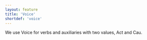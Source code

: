 ```yaml
---
layout: feature
title: 'Voice'
shortdef: 'voice'
---
```


We use Voice for verbs and auxiliaries with two values, Act and Cau.
<!-- Interlanguage links updated Út zář 29 20:31:39 CEST 2020 -->

